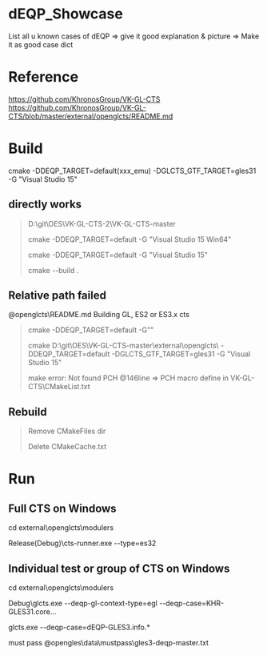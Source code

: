# dEQP_Showcase
List all u known cases of dEQP => give it good explanation &amp; picture => Make it as good case dict

# Reference
https://github.com/KhronosGroup/VK-GL-CTS
https://github.com/KhronosGroup/VK-GL-CTS/blob/master/external/openglcts/README.md

# Build
cmake -DDEQP_TARGET=default(xxx_emu) -DGLCTS_GTF_TARGET=gles31 -G "Visual Studio 15"

## directly works
> D:\git\OES\VK-GL-CTS-2\VK-GL-CTS-master
>
> cmake -DDEQP_TARGET=default -G "Visual Studio 15 Win64"
>
> cmake -DDEQP_TARGET=default -G "Visual Studio 15"
>
> cmake --build .

## Relative path failed 
@openglcts\README.md Building GL, ES2 or ES3.x cts
> cmake <path to openglcts> -DDEQP_TARGET=default -G"<Generator Name>"
>  
> cmake D:\git\OES\VK-GL-CTS-master\external\openglcts\ -DDEQP_TARGET=default -DGLCTS_GTF_TARGET=gles31 -G "Visual Studio 15"
>
> make error: Not found PCH @146line => PCH macro define in VK-GL-CTS\CMakeList.txt
  
## Rebuild
> Remove CMakeFiles dir
>
> Delete CMakeCache.txt

# Run
## Full CTS on Windows

cd external\openglcts\modulers

Release(Debug)\cts-runner.exe --type=es32

## Individual test or group of CTS on Windows

cd external\openglcts\modulers

Debug\glcts.exe --deqp-gl-context-type=egl --deqp-case=KHR-GLES31.core...

glcts.exe --deqp-case=dEQP-GLES3.info.* 

must pass @opengles\data\mustpass\gles3-deqp-master.txt
